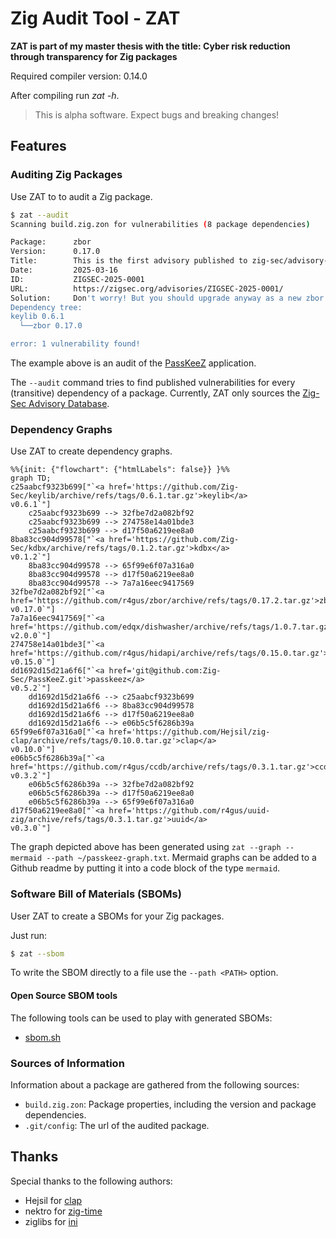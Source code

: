# Zig Audit Tool - ZAT

**ZAT is part of my master thesis with the title: Cyber risk reduction through transparency for Zig packages**

Required compiler version: 0.14.0

After compiling run _zat -h_.

> This is alpha software. Expect bugs and breaking changes!

## Features

### Auditing Zig Packages

Use ZAT to to audit a Zig package.

```bash
$ zat --audit
Scanning build.zig.zon for vulnerabilities (8 package dependencies)

Package:      zbor
Version:      0.17.0
Title:        This is the first advisory published to zig-sec/advisory-db.
Date:         2025-03-16
ID:           ZIGSEC-2025-0001
URL:          https://zigsec.org/advisories/ZIGSEC-2025-0001/
Solution:     Don't worry! But you should upgrade anyway as a new zbor release is available.
Dependency tree:
keylib 0.6.1
  └──zbor 0.17.0

error: 1 vulnerability found!
```

The example above is an audit of the [PassKeeZ](https://github.com/Zig-Sec/PassKeeZ) application.

The `--audit` command tries to find published vulnerabilities for every (transitive) dependency of a package.
Currently, ZAT only sources the [Zig-Sec Advisory Database](https://zigsec.org/). 

### Dependency Graphs

Use ZAT to create dependency graphs.

```mermaid
%%{init: {"flowchart": {"htmlLabels": false}} }%%
graph TD;
c25aabcf9323b699["`<a href='https://github.com/Zig-Sec/keylib/archive/refs/tags/0.6.1.tar.gz'>keylib</a>
v0.6.1`"]
    c25aabcf9323b699 --> 32fbe7d2a082bf92
    c25aabcf9323b699 --> 274758e14a01bde3
    c25aabcf9323b699 --> d17f50a6219ee8a0
8ba83cc904d99578["`<a href='https://github.com/Zig-Sec/kdbx/archive/refs/tags/0.1.2.tar.gz'>kdbx</a>
v0.1.2`"]
    8ba83cc904d99578 --> 65f99e6f07a316a0
    8ba83cc904d99578 --> d17f50a6219ee8a0
    8ba83cc904d99578 --> 7a7a16eec9417569
32fbe7d2a082bf92["`<a href='https://github.com/r4gus/zbor/archive/refs/tags/0.17.2.tar.gz'>zbor</a>
v0.17.0`"]
7a7a16eec9417569["`<a href='https://github.com/edqx/dishwasher/archive/refs/tags/1.0.7.tar.gz'>dishwasher</a>
v2.0.0`"]
274758e14a01bde3["`<a href='https://github.com/r4gus/hidapi/archive/refs/tags/0.15.0.tar.gz'>hidapi</a>
v0.15.0`"]
dd1692d15d21a6f6["`<a href='git@github.com:Zig-Sec/PassKeeZ.git'>passkeez</a>
v0.5.2`"]
    dd1692d15d21a6f6 --> c25aabcf9323b699
    dd1692d15d21a6f6 --> 8ba83cc904d99578
    dd1692d15d21a6f6 --> d17f50a6219ee8a0
    dd1692d15d21a6f6 --> e06b5c5f6286b39a
65f99e6f07a316a0["`<a href='https://github.com/Hejsil/zig-clap/archive/refs/tags/0.10.0.tar.gz'>clap</a>
v0.10.0`"]
e06b5c5f6286b39a["`<a href='https://github.com/r4gus/ccdb/archive/refs/tags/0.3.1.tar.gz'>ccdb</a>
v0.3.2`"]
    e06b5c5f6286b39a --> 32fbe7d2a082bf92
    e06b5c5f6286b39a --> d17f50a6219ee8a0
    e06b5c5f6286b39a --> 65f99e6f07a316a0
d17f50a6219ee8a0["`<a href='https://github.com/r4gus/uuid-zig/archive/refs/tags/0.3.1.tar.gz'>uuid</a>
v0.3.0`"]
```

The graph depicted above has been generated using `zat --graph --mermaid --path ~/passkeez-graph.txt`. Mermaid graphs can be added to a Github readme by putting it into a code block of the type `mermaid`.

### Software Bill of Materials (SBOMs)

User ZAT to create a SBOMs for your Zig packages.

Just run:
```bash
$ zat --sbom
```

To write the SBOM directly to a file use the `--path <PATH>` option.

#### Open Source SBOM tools

The following tools can be used to play with generated SBOMs:
- [sbom.sh](https://sbom.sh)

### Sources of Information

Information about a package are gathered from the following sources:

- `build.zig.zon`: Package properties, including the version and package dependencies.
- `.git/config`: The url of the audited package.

## Thanks

Special thanks to the following authors:
- Hejsil for [clap](https://github.com/Hejsil/zig-clap)
- nektro for [zig-time](https://github.com/nektro/zig-time)    
- ziglibs for [ini](https://github.com/ziglibs/ini)
